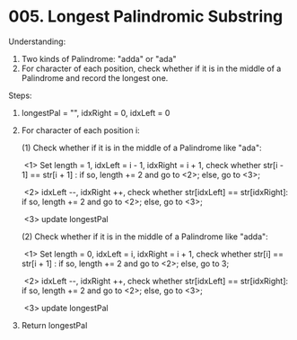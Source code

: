 # 005. Longest Palindromic Substring

Understanding:

1. Two kinds of Palindrome: "adda" or "ada"
2. For character of each position, check whether if it is in the middle of a Palindrome and record the longest one.



Steps:

1. longestPal = "", idxRight = 0, idxLeft = 0

2. For character of each position i:

   (1) Check whether if it is in the middle of a Palindrome like "ada":

   ​	<1> Set length = 1, idxLeft = i - 1, idxRight = i + 1, check whether str[i - 1] == str[i + 1] : if so, length += 2 and go to <2>; else, go to <3>;

   ​	<2> idxLeft --, idxRight ++, check whether str[idxLeft] == str[idxRight]: if so, length += 2 and go to <2>; else, go to <3>;

   ​	<3> update longestPal

   (2) Check whether if it is in the middle of a Palindrome like "adda":

   ​	<1> Set length = 0, idxLeft = i, idxRight = i + 1, check whether str[i] == str[i + 1] : if so, length += 2 and go to <2>; else, go to 3;

   ​	<2> idxLeft --, idxRight ++, check whether str[idxLeft] == str[idxRight]: if so, length += 2 and go to <2>; else, go to <3>;

   ​	<3> update longestPal

3. Return longestPal
